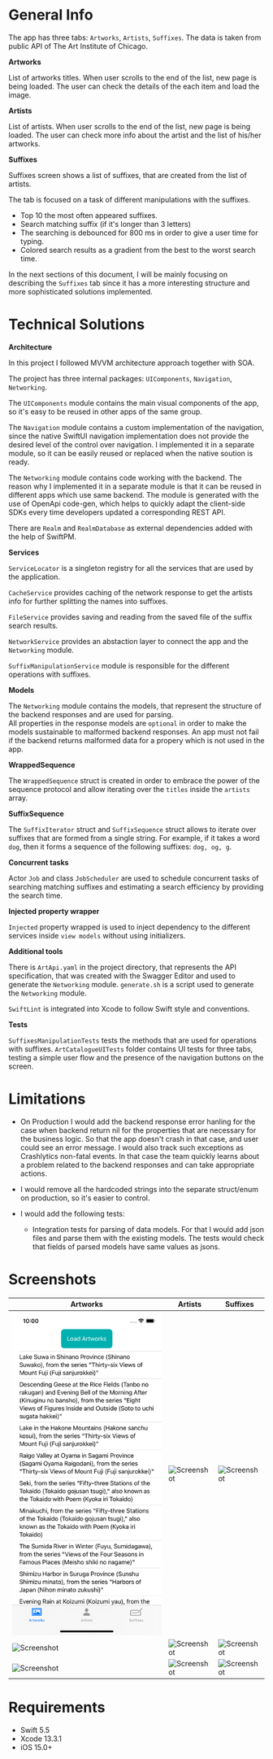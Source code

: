   # General Info  

The app has three tabs: `Artworks`, `Artists`, `Suffixes`. The data is taken from public API of The Art Institute of Chicago.

**Artworks**  

List of artworks titles. When user scrolls to the end of the list, new page is being loaded. The user can check the details of the each item and load the image.

**Artists**  

List of artists. When user scrolls to the end of the list, new page is being loaded. The user can check more info about the artist and the list of his/her artworks.

**Suffixes**  

Suffixes screen shows a list of suffixes, that are created from the list of artists.

The tab is focused on a task of different manipulations with the suffixes. 
* Top 10 the most often appeared suffixes.
* Search matching suffix (if it's longer than 3 letters)
* The searching is debounced for 800 ms in order to give a user time for typing.
* Colored search results as a gradient from the best to the worst search time.

In the next sections of this document, I will be mainly focusing on describing the `Suffixes` tab since it has a more interesting structure and more sophisticated solutions implemented.
  
  # Technical Solutions    

**Architecture**  
  
In this project I followed MVVM architecture approach together with SOA.  
  
The project has three internal packages: `UIComponents`, `Navigation`, `Networking`.  

The `UIComponents` module contains the main visual components of the app, so it's easy to be reused in other apps of the same group.

The `Navigation` module contains a custom implementation of the navigation, since the native SwiftUI navigation implementation does not provide the desired level of the control over navigation. 
I implemented it in a separate module, so it can be easily reused or replaced when the native soution is ready.
  
The `Networking` module contains code working with the backend. The reason why I implemented it in a separate module is that it can be reused in different apps which use same backend. 
The module is generated with the use of OpenApi code-gen, which helps to quickly adapt the client-side SDKs every time developers updated a corresponding REST API.

There are `Realm` and `RealmDatabase` as external dependencies added with the help of SwiftPM.
  
**Services**  
  
`ServiceLocator` is a singleton registry for all the services that are used by the application.

`CacheService` provides caching of the network response to get the artists info for further splitting the names into suffixes.

`FileService` provides saving and reading from the saved file of the suffix search results.

`NetworkService` provides an abstaction layer to connect the app and the `Networking` module.

`SuffixManipulationService` module is responsible for the different operations with suffixes. 
  
**Models**  
  
The `Networking` module contains the models, that represent the structure of the backend responses and are used for parsing.   
All properties in the response models are `optional` in order to make the models sustainable to malformed backend responses. An app must not fail if the backend returns malformed data for a propery which is not used in the app.   
  
**WrappedSequence**  
  
The `WrappedSequence` struct is created in order to embrace the power of the sequence protocol and allow iterating over the `titles` inside the `artists` array.

**SuffixSequence**  

The `SuffixIterator` struct and `SuffixSequence` struct allows to iterate over suffixes that are formed from a single string. For example, if it takes a word `dog`, then it forms a sequence of the following suffixes: `dog, og, g`.

**Concurrent tasks**

Actor `Job` and class `JobScheduler` are used to schedule concurrent tasks of searching matching suffixes and estimating a search efficiency by providing the search time.

**Injected property wrapper**

`Injected` property wrapped is used to inject dependency to the different services inside `view models` without using initializers.

**Additional tools**  

There is `ArtApi.yaml` in the project directory, that represents the API specification, that was created with the Swagger Editor and used to generate the `Networking` module.
`generate.sh` is a script used to generate the `Networking` module.

`SwiftLint` is integrated into Xcode to follow Swift style and conventions.

**Tests**  

`SuffixesManipulationTests` tests the methods that are used for operations with suffixes.
`ArtCatalogueUITests` folder contains UI tests for three tabs, testing a simple user flow and the presence of the navigation buttons on the screen.

# Limitations  
    
* On Production I would add the backend response error hanling for the case when backend return nil for the properties that are necessary for the business logic.
So that the app doesn't crash in that case, and user could see an error message. I would also track such exceptions as Crashlytics non-fatal events. In that case the team quickly learns about a problem related to the backend responses and can take appropriate actions.  

* I would remove all the hardcoded strings into the separate struct/enum on production, so it's easier to control.

* I would add the following tests:
  * Integration tests for parsing of data models. For that I would add json files and parse them with the existing models. The tests would check that fields of parsed models have same values as jsons.


# Screenshots
Artworks | Artists | Suffixes
------------ | ------------- | -------------
![Screenshot](/Screenshots/1.png) | ![Screenshot](https://github.com/K-Khud/ArtCatalogue/tree/master/Screenshots/4.png) | ![Screenshot](https://github.com/K-Khud/ArtCatalogue/tree/master/Screenshots/7.png)
![Screenshot](https://github.com/K-Khud/ArtCatalogue/tree/master/Screenshots/2.png) | ![Screenshot](https://github.com/K-Khud/ArtCatalogue/tree/master/Screenshots/5.png) | ![Screenshot](https://github.com/K-Khud/ArtCatalogue/tree/master/Screenshots/8.png)
![Screenshot](https://github.com/K-Khud/ArtCatalogue/tree/master/Screenshots/3.png) | ![Screenshot](https://github.com/K-Khud/ArtCatalogue/tree/master/Screenshots/6.png) | ![Screenshot](https://github.com/K-Khud/ArtCatalogue/tree/master/Screenshots/9.png)

# Requirements

* Swift 5.5
* Xcode 13.3.1
* iOS 15.0+  
